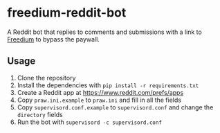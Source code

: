 # freedium-reddit-bot

A Reddit bot that replies to comments and submissions with a link to [Freedium](https://github.com/Freedium-cfd) to bypass the paywall.

## Usage

1. Clone the repository
2. Install the dependencies with `pip install -r requirements.txt`
3. Create a Reddit app at https://www.reddit.com/prefs/apps
4. Copy `praw.ini.example` to `praw.ini` and fill in all the fields
5. Copy `supervisord.conf.example` to `supervisord.conf` and change the `directory` fields
5. Run the bot with `supervisord -c supervisord.conf`
